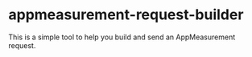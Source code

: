 # appmeasurement-request-builder
This is a simple tool to help you build and send an AppMeasurement request.
